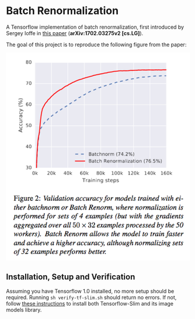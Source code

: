# Batch Renormalization

A Tensorflow implementation of batch renormalization, first introduced by Sergey
Ioffe in [this paper](https://arxiv.org/abs/1702.03275) (**arXiv:1702.03275v2
[cs.LG]**).

The goal of this project is to reproduce the following figure from the paper:

![Figure 2 from paper](https://raw.githubusercontent.com/eigenfoo/batch-renorm/master/docs/paper-figure.png)

## Installation, Setup and Verification

Assuming you have Tensorflow 1.0 installed, no more setup should be required.
Running `sh verify-tf-slim.sh` should return no errors.  If not, follow [these
instructions](https://github.com/tensorflow/models/tree/master/research/slim#installation)
to install both Tensorflow-Slim and its image models library.
